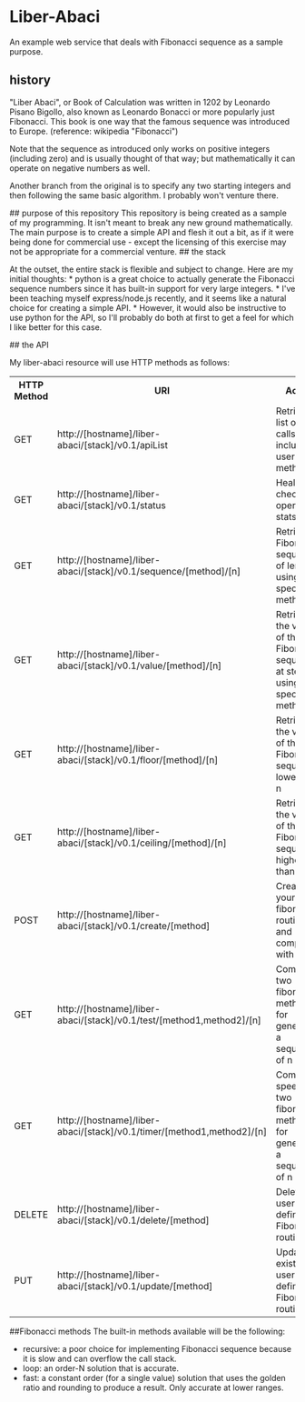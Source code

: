 # Liber-Abaci
An example web service that deals with Fibonacci sequence as a sample purpose.
## history
"Liber Abaci", or Book of Calculation was written in 1202 by Leonardo Pisano Bigollo, also known as Leonardo Bonacci or more popularly just Fibonacci.  This book is one way that the famous sequence was introduced to Europe. (reference: wikipedia "Fibonacci")
<p>
Note that the sequence as introduced only works on positive integers (including zero) and is usually thought of that way; but mathematically it can operate on negative numbers as well.  </p>
<p>
Another branch from the original is to specify any two starting integers and then following the same basic algorithm.  I probably won't venture there. </p>
## purpose of this repository
This repository is being created as a sample of my programming.  It isn't meant to break any new ground mathematically.  The main purpose is to create a simple API and flesh it out a bit, as if it were being done for commercial use - except the licensing of this exercise may not be appropriate for a commercial venture.
## the stack
<p>
At the outset, the entire stack is flexible and subject to change.  Here are my initial thoughts:
* python is a great choice to actually generate the Fibonacci sequence numbers since it has built-in support for very large integers.
* I've been teaching myself express/node.js recently, and it seems like a natural choice for creating a simple API.
* However, it would also be instructive to use python for the API, so  I'll probably do both at first to get a feel for which I like better for this case.
</p>
## the API

<p>My liber-abaci resource will use HTTP methods as follows:</p>
<table class="data">
<tr><th>HTTP Method</th><th>URI</th><th>Action</th></tr>
<tr><td>GET</td><td>http://[hostname]/liber-abaci/[stack]/v0.1/apiList</td><td>Retrieve list of api calls, including user methods</td></tr>
<tr><td>GET</td><td>http://[hostname]/liber-abaci/[stack]/v0.1/status</td><td>Health check and operational stats</td></tr>

<tr><td>GET</td><td>http://[hostname]/liber-abaci/[stack]/v0.1/sequence/[method]/[n]</td><td>Retrieve a Fibonacci sequence of length n using the specified method</td></tr>
<tr><td>GET</td><td>http://[hostname]/liber-abaci/[stack]/v0.1/value/[method]/[n]</td><td>Retrieve the value of the Fibonacci sequence at step n using the specified method</td></tr>
<tr><td>GET</td><td>http://[hostname]/liber-abaci/[stack]/v0.1/floor/[method]/[n]</td><td>Retrieve the value of the Fibonacci sequence lower than n</td></tr>
<tr><td>GET</td><td>http://[hostname]/liber-abaci/[stack]/v0.1/ceiling/[method]/[n]</td><td>Retrieve the value of the Fibonacci sequence higher than n</td></tr>
<tr><td>POST</td><td>http://[hostname]/liber-abaci/[stack]/v0.1/create/[method]</td><td>Create your own fibonacci routine and compare it with mine!</td></tr>
<tr><td>GET</td><td>http://[hostname]/liber-abaci/[stack]/v0.1/test/[method1,method2]/[n]</td><td>Compare two fibonacci methods for generating a sequence of n items</td></tr>
<tr><td>GET</td><td>http://[hostname]/liber-abaci/[stack]/v0.1/timer/[method1,method2]/[n]</td><td>Compare speed of two fibonacci methods for generating a sequence of n items</td></tr>
<tr><td>DELETE</td><td>http://[hostname]/liber-abaci/[stack]/v0.1/delete/[method]</td><td>Delete a user-defined Fibonacci routine</td></tr>
<tr><td>PUT</td><td>http://[hostname]/liber-abaci/[stack]/v0.1/update/[method]</td><td>Update an existing user-defined Fibonacci routine</td></tr>
</table>

##Fibonacci methods
The built-in methods available will be the following:
* recursive: a poor choice for implementing Fibonacci sequence because it is slow and can overflow the call stack.
* loop: an order-N solution that is accurate.
* fast: a constant order (for a single value) solution that uses the golden ratio and rounding to produce a result.  Only accurate at lower ranges.
